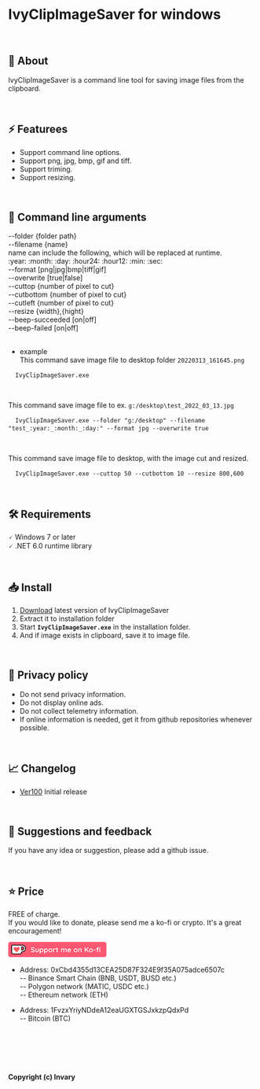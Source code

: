 # IvyClipImageSaver for windows



<br />

## 📝 About
IvyClipImageSaver is a command line tool for saving image files from the clipboard.


<br />

## ⚡ Featurees

* Support command line options.
* Support png, jpg, bmp, gif and tiff.
* Support triming.
* Support resizing.

<br />

## 🔨 Command line arguments
--folder {folder path} <br/>
--filename {name} <br/>
        name can include the following, which will be replaced at runtime. <br/>
                :year:  :month:  :day:  :hour24:  :hour12:  :min:  :sec: <br/>
--format [png|jpg|bmp|tiff|gif] <br/>
--overwrite [true|false] <br/>
--cuttop {number of pixel to cut} <br/>
--cutbottom {number of pixel to cut} <br/>
--cutleft {number of pixel to cut} <br/>
--resize {width},{hight} <br/>
--beep-succeeded [on|off] <br/>
--beep-failed [on|off] <br/>
 <br/>

 * example<br/>
 This command save image file to desktop folder `20220313_161645.png`
```
  IvyClipImageSaver.exe
```
 <br/>

 This command save image file to ex. `g:/desktop\test_2022_03_13.jpg`
  ```
    IvyClipImageSaver.exe --folder "g:/desktop" --filename "test_:year:_:month:_:day:" --format jpg --overwrite true
  ```
  <br/>

  This command save image file to desktop, with the image cut and resized.
   ```
     IvyClipImageSaver.exe --cuttop 50 --cutbottom 10 --resize 800,600
   ```

<br />

## ️🛠️ Requirements
  🗸 Windows 7 or later<br/>
  🗸 .NET 6.0 runtime library<br/>

<br />

## 📥 Install
1. [Download](https://github.com/Invary/IvyClipImageSaver/releases) latest version of IvyClipImageSaver
2. Extract it to installation folder
3. Start **`IvyClipImageSaver.exe`** in the installation folder.
4. And if image exists in clipboard, save it to image file.

<br />

## 🔐 Privacy policy
- Do not send privacy information.
- Do not display online ads.
- Do not collect telemetry information.
- If online information is needed, get it from github repositories whenever possible.

<br />


## 📈 Changelog

- [Ver100](https://github.com/Invary/IvyClipImageSaver/releases/tag/Ver100)
Initial release

<br />

## 📩 Suggestions and feedback
If you have any idea or suggestion, please add a github issue.

<br />


## ⭐ Price

FREE of charge. <br />
If you would like to donate, please send me a ko-fi or crypto. It's a great encouragement!

[![ko-fi](https://raw.githubusercontent.com/Invary/IvyMediaDownloader/main/img/donation_kofi.png)](https://ko-fi.com/E1E7AC6QH)

- Address: 0xCbd4355d13CEA25D87F324E9f35A075adce6507c<br/>
 -- Binance Smart Chain (BNB, USDT, BUSD etc.)<br/>
 -- Polygon network (MATIC, USDC etc.)<br/>
 -- Ethereum network (ETH)<br/>

- Address: 1FvzxYriyNDdeA12eaUGXTGSJxkzpQdxPd<br/>
 -- Bitcoin (BTC)<br/>

<br />


<br />
<br />
<br />

#### Copyright (c) Invary
